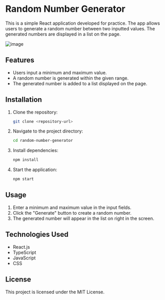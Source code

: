 # Random Number Generator

This is a simple React application developed for practice. The app allows users to generate a random number between two inputted values. The generated numbers are displayed in a list on the page.

![image](https://github.com/user-attachments/assets/5489126c-0bb4-4e6b-a52b-57a0132cf722)

## Features
- Users input a minimum and maximum value.
- A random number is generated within the given range.
- The generated number is added to a list displayed on the page.

## Installation
1. Clone the repository:
   ```sh
   git clone <repository-url>
   ```
2. Navigate to the project directory:
   ```sh
   cd random-number-generator
   ```
3. Install dependencies:
   ```sh
   npm install
   ```
4. Start the application:
   ```sh
   npm start
   ```

## Usage
1. Enter a minimum and maximum value in the input fields.
2. Click the "Generate" button to create a random number.
3. The generated number will appear in the list on right in the screen.

## Technologies Used
- React.js
- TypeScript
- JavaScript
- CSS

## License
This project is licensed under the MIT License.
